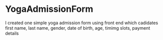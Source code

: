 # YogaAdmissionForm
I created one simple yoga admission form using front end which cadidates first name, last name, gender, date of birth, age, timimg slots, payment details

